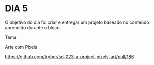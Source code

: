 # DIA 5

O objetivo do dia foi criar e entregar um projeto baseado no conteúdo aprendido durante o bloco.

Tema:

Arte com Pixels

https://github.com/tryber/sd-023-a-project-pixels-art/pull/186

